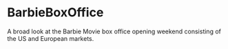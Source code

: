 # BarbieBoxOffice
A broad look at the Barbie Movie box office opening weekend consisting of the US and European markets.
